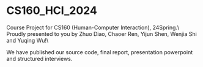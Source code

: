 # CS160_HCI_2024

Course Project for CS160 (Human-Computer Interaction), 24Spring.\\
Proudly presented to you by Zhuo Diao, Chaoer Ren, Yijun Shen, Wenjia Shi and Yuqing Wu!\\

We have published our source code, final report, presentation powerpoint and structured interviews.
